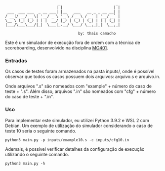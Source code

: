 ```
                        _                         _
                       | |                       | |
 ___  ___ ___  _ __ ___| |__   ___   __ _ _ __ __| |
/ __|/ __/ _ \| '__/ _ \ '_ \ / _ \ / _` | '__/ _` |
\__ \ (_| (_) | | |  __/ |_) | (_) | (_| | | | (_| |
|___/\___\___/|_|  \___|_.__/ \___/ \__,_|_|  \__,_|

                                 by: thais camacho

```

Este é um simulador de execução fora de ordem com a técnica de scoreboarding, desenvolvido na disciplina [MO401](https://github.com/lfwanner/scoreboard-mo401).

### Entradas

Os casos de testes foram armazenados na pasta inputs/, onde é possível observar que todos os casos possuem dois arquivos: arquivo.s e arquivo.in.

Onde arquivos ".s" são nomeados com "example" + número do caso de teste + ".s". Além disso, arquivos ".in" são nomeados com "cfg" + número do caso de teste + ".in".

### Uso 

Para implementar este simulador, eu utilizei Python 3.9.2 e WSL 2 com Debian.
Um exemplo de utilização do simulador considerando o caso de teste 10 seria o seguinte comando.

```
python3 main.py -p inputs/example10.s -c inputs/cfg10.in
```

Ademais, é possível verificar detalhes da configuração de execução utilizando o seguinte comando.

```
python3 main.py -h
```
